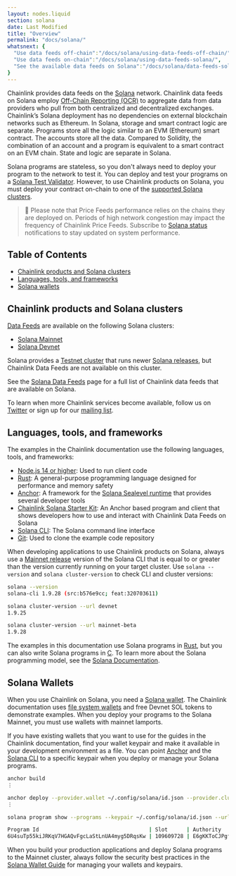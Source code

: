 ```yaml
---
layout: nodes.liquid
section: solana
date: Last Modified
title: "Overview"
permalink: "docs/solana/"
whatsnext: {
  "Use data feeds off-chain":"/docs/solana/using-data-feeds-off-chain/",
  "Use data feeds on-chain":"/docs/solana/using-data-feeds-solana/",
  "See the available data feeds on Solana":"/docs/solana/data-feeds-solana/"
}
---
```


Chainlink provides data feeds on the [Solana](https://solana.com/) network. Chainlink data feeds on Solana employ [Off-Chain Reporting (OCR)](/docs/off-chain-reporting/) to aggregate data from data providers who pull from both centralized and decentralized exchanges. Chainlink’s Solana deployment has no dependencies on external blockchain networks such as Ethereum. In Solana, storage and smart contract logic are separate. Programs store all the logic similar to an EVM (Ethereum) smart contract. The accounts store all the data. Compared to Solidity, the combination of an account and a program is equivalent to a smart contract on an EVM chain. State and logic are separate in Solana.

Solana programs are stateless, so you don't always need to deploy your program to the network to test it. You can deploy and test your programs on a [Solana Test Validator](https://docs.solana.com/developing/test-validator). However, to use Chainlink products on Solana, you must deploy your contract on-chain to one of the [supported Solana clusters](#chainlink-products-and-solana-clusters).

> 📘 Please note that Price Feeds performance relies on the chains they are deployed on. Periods of high network congestion may impact the frequency of Chainlink Price Feeds. Subscribe to [Solana status](https://status.solana.com/) notifications to stay updated on system performance.

## Table of Contents

+ [Chainlink products and Solana clusters](#chainlink-products-and-solana-clusters)
+ [Languages, tools, and frameworks](#languages-tools-and-frameworks)
+ [Solana wallets](#solana-wallets)

## Chainlink products and Solana clusters

[Data Feeds](/docs/solana/data-feeds-solana/) are available on the following Solana clusters:

- [Solana Mainnet](https://solscan.io/)
- [Solana Devnet](https://solscan.io/?cluster=devnet)

Solana provides a [Testnet cluster](https://docs.solana.com/clusters#testnet) that runs newer [Solana releases](https://github.com/solana-labs/solana/releases), but Chainlink Data Feeds are not available on this cluster.

See the [Solana Data Feeds](/docs/solana/data-feeds-solana/) page for a full list of Chainlink data feeds that are available on Solana.

To learn when more Chainlink services become available, follow us on [Twitter](https://twitter.com/chainlink) or sign up for our [mailing list](/docs/developer-communications/).

## Languages, tools, and frameworks

The examples in the Chainlink documentation use the following languages, tools, and frameworks:

- [Node.js 14 or higher](https://nodejs.org/en/download/): Used to run client code
- [Rust](https://docs.solana.com/developing/on-chain-programs/developing-rust): A general-purpose programming language designed for performance and memory safety
- [Anchor](https://project-serum.github.io/anchor/getting-started/introduction.html): A framework for the [Solana Sealevel runtime](https://github.com/solana-labs/sealevel) that provides several developer tools
- [Chainlink Solana Starter Kit](https://github.com/smartcontractkit/solana-starter-kit): An Anchor based program and client that shows developers how to use and interact with Chainlink Data Feeds on Solana
- [Solana CLI](https://docs.solana.com/cli): The Solana command line interface
- [Git](https://git-scm.com/book/en/v2/Getting-Started-Installing-Git): Used to clone the example code repository

When developing applications to use Chainlink products on Solana, always use a [Mainnet release](https://github.com/solana-labs/solana/releases) version of the Solana CLI that is equal to or greater than the version currently running on your target cluster. Use `solana --version` and `solana cluster-version` to check CLI and cluster versions:

```sh
solana --version
solana-cli 1.9.28 (src:b576e9cc; feat:320703611)

solana cluster-version --url devnet
1.9.25

solana cluster-version --url mainnet-beta
1.9.28
```

The examples in this documentation use Solana programs in [Rust](https://docs.solana.com/developing/on-chain-programs/developing-rust), but you can also write Solana programs in [C](https://docs.solana.com/developing/on-chain-programs/developing-c). To learn more about the Solana programming model, see the [Solana Documentation](https://docs.solana.com/developing/programming-model/overview).

## Solana Wallets

When you use Chainlink on Solana, you need a [Solana wallet](https://docs.solana.com/wallet-guide/). The Chainlink documentation uses [file system wallets](https://docs.solana.com/wallet-guide/file-system-wallet) and free Devnet SOL tokens to demonstrate examples. When you deploy your programs to the Solana Mainnet, you must use wallets with mainnet lamports.

If you have existing wallets that you want to use for the guides in the Chainlink documentation, find your wallet keypair and make it available in your development environment as a file. You can point [Anchor](https://project-serum.github.io/anchor/getting-started/introduction.html) and the [Solana CLI](https://docs.solana.com/cli) to a specific keypair when you deploy or manage your Solana programs.

```sh
anchor build
⋮

anchor deploy --provider.wallet ~/.config/solana/id.json --provider.cluster devnet
⋮

solana program show --programs --keypair ~/.config/solana/id.json --url devnet

Program Id                                   | Slot      | Authority                                    | Balance
6U4suTp55kiJRKqV7HGAQvFgcLaStLnUA4myg5DRqsKw | 109609728 | E6gKKToCJPgf4zEL1GRLL6T99g2WcfAzJAMvtma1KijT | 2.57751768 SOL
```

When you build your production applications and deploy Solana programs to the Mainnet cluster, always follow the security best practices in the [Solana Wallet Guide](https://docs.solana.com/wallet-guide) for managing your wallets and keypairs.
